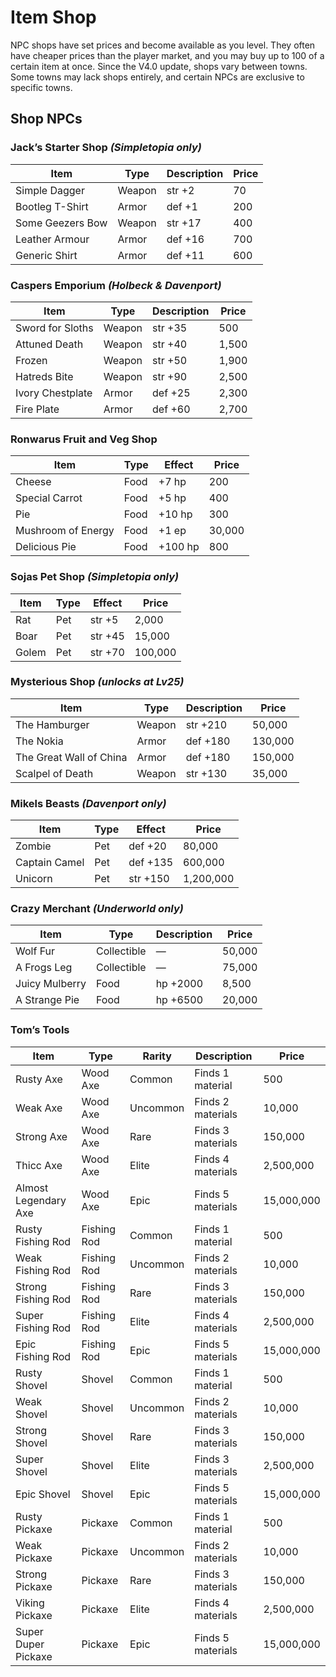 # Item Shop

NPC shops have set prices and become available as you level. They often have cheaper prices than the player market, and you may buy up to 100 of a certain item at once. Since the V4.0 update, shops vary between towns. Some towns may lack shops entirely, and certain NPCs are exclusive to specific towns.  

## Shop NPCs  

### Jack’s Starter Shop *(Simpletopia only)*  

<div class="table-container">
  
| Item | Type | Description | Price |  
| --- | --- | --- | --- |  
| Simple Dagger | Weapon | str +2 | 70 |  
| Bootleg T-Shirt | Armor | def +1 | 200 |  
| Some Geezers Bow | Weapon | str +17 | 400 |  
| Leather Armour | Armor | def +16 | 700 |  
| Generic Shirt | Armor | def +11 | 600 |  

</div>

### Caspers Emporium *(Holbeck & Davenport)*  

| Item | Type | Description | Price |  
| --- | --- | --- | --- |  
| Sword for Sloths | Weapon | str +35 | 500 |  
| Attuned Death | Weapon | str +40 | 1,500 |  
| Frozen | Weapon | str +50 | 1,900 |  
| Hatreds Bite | Weapon | str +90 | 2,500 |  
| Ivory Chestplate | Armor | def +25 | 2,300 |  
| Fire Plate | Armor | def +60 | 2,700 |  

### Ronwarus Fruit and Veg Shop 

<div class="table-container">
  
| Item | Type | Effect | Price |  
| --- | --- | --- | --- |  
| Cheese | Food | +7 hp | 200 |  
| Special Carrot | Food | +5 hp | 400 |  
| Pie | Food | +10 hp | 300 |  
| Mushroom of Energy | Food | +1 ep | 30,000 |  
| Delicious Pie | Food | +100 hp | 800 | 

</div>

### Sojas Pet Shop *(Simpletopia only)*  

<div class="table-container">
  
| Item | Type | Effect | Price |  
| --- | --- | --- | --- |  
| Rat | Pet | str +5 | 2,000 |  
| Boar | Pet | str +45 | 15,000 |  
| Golem | Pet | str +70 | 100,000 |  

</div>

### Mysterious Shop *(unlocks at Lv25)*  

| Item | Type | Description | Price |  
| --- | --- | --- | --- |  
| The Hamburger | Weapon | str +210 | 50,000 |  
| The Nokia | Armor | def +180 | 130,000 |  
| The Great Wall of China | Armor | def +180 | 150,000 |  
| Scalpel of Death | Weapon | str +130 | 35,000 |  

<div class="table-container">
  
### Mikels Beasts *(Davenport only)*  

| Item | Type | Effect | Price |  
| --- | --- | --- | --- |  
| Zombie | Pet | def +20 | 80,000 |  
| Captain Camel | Pet | def +135 | 600,000 |  
| Unicorn | Pet | str +150 | 1,200,000 | 

</div>

### Crazy Merchant *(Underworld only)*  

<div class="table-container">

| Item | Type | Description | Price |  
| --- | --- | --- | --- |  
| Wolf Fur | Collectible | — | 50,000 |  
| A Frogs Leg | Collectible | — | 75,000 |  
| Juicy Mulberry | Food | hp +2000 | 8,500 |  
| A Strange Pie | Food | hp +6500 | 20,000 |  

</div>

### Tom’s Tools  

<div class="table-container">

| Item | Type | Rarity | Description | Price |  
| --- | --- | --- | --- | --- |  
| Rusty Axe | Wood Axe | Common | Finds 1 material | 500 |  
| Weak Axe | Wood Axe | Uncommon | Finds 2 materials | 10,000 |  
| Strong Axe | Wood Axe | Rare | Finds 3 materials | 150,000 |  
| Thicc Axe | Wood Axe | Elite | Finds 4 materials | 2,500,000 |  
| Almost Legendary Axe | Wood Axe | Epic | Finds 5 materials | 15,000,000 |  
| Rusty Fishing Rod | Fishing Rod | Common | Finds 1 material | 500 |  
| Weak Fishing Rod | Fishing Rod | Uncommon | Finds 2 materials | 10,000 |  
| Strong Fishing Rod | Fishing Rod | Rare | Finds 3 materials | 150,000 |  
| Super Fishing Rod | Fishing Rod | Elite | Finds 4 materials | 2,500,000 |  
| Epic Fishing Rod | Fishing Rod | Epic | Finds 5 materials | 15,000,000 |  
| Rusty Shovel | Shovel | Common | Finds 1 material | 500 |  
| Weak Shovel | Shovel | Uncommon | Finds 2 materials | 10,000 |  
| Strong Shovel | Shovel | Rare | Finds 3 materials | 150,000 |  
| Super Shovel | Shovel | Elite | Finds 3 materials | 2,500,000 |  
| Epic Shovel | Shovel | Epic | Finds 5 materials | 15,000,000 |  
| Rusty Pickaxe | Pickaxe | Common | Finds 1 material | 500 |  
| Weak Pickaxe | Pickaxe | Uncommon | Finds 2 materials | 10,000 |  
| Strong Pickaxe | Pickaxe | Rare | Finds 3 materials | 150,000 |  
| Viking Pickaxe | Pickaxe | Elite | Finds 4 materials | 2,500,000 |  
| Super Duper Pickaxe | Pickaxe | Epic | Finds 5 materials | 15,000,000 |  

</div>
